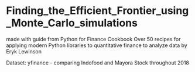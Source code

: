 # Finding_the_Efficient_Frontier_using_Monte_Carlo_simulations
made with guide from Python for Finance Cookbook Over 50 recipes for applying modern Python libraries to quantitative finance to analyze data by Eryk Lewinson


Dataset:
yfinance - comparing Indofood and Mayora Stock throughout 2018
